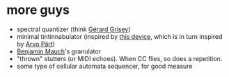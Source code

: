# more guys
- spectral quantizer (think [Gérard Grisey](https://www.youtube.com/watch?v=rXaNFBzgDWI))
- minimal tintinnabulator (inspired by [this device](https://maxforlive.com/library/device/7569/tintinnabulator), which is in turn inspired by [Arvo Pärt](https://www.youtube.com/watch?v=PZR-rwCrGGk))
- [Benjamin Mauch](https://www.instagram.com/benjaminmauch_/)'s granulator
- "thrown" stutters (or MIDI echoes). When CC flies, so does a repetition.
- some type of cellular automata sequencer, for good measure

